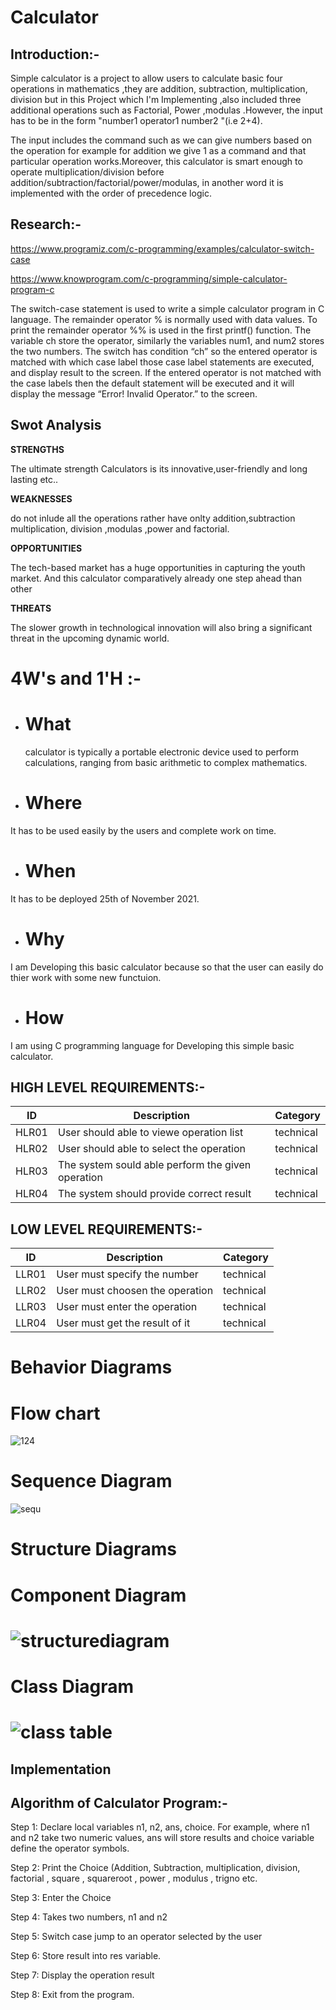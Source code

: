 # Calculator  

## Introduction:-   
Simple calculator is a project to allow users to calculate basic four operations in mathematics ,they are addition, subtraction, multiplication, division but in this Project
which I'm Implementing ,also included three additional operations such as Factorial, Power ,modulas .However, the input has to be in the form "number1 operator1 number2
"(i.e 2+4).    

The input includes the command such as we can give numbers based on the operation for example for addition we give 1 as a command and that particular operation works.Moreover, this calculator is smart enough to operate multiplication/division before addition/subtraction/factorial/power/modulas, in another word it is implemented with the
order of precedence logic.    

## Research:-  

https://www.programiz.com/c-programming/examples/calculator-switch-case  

https://www.knowprogram.com/c-programming/simple-calculator-program-c  

The switch-case statement is used to write a simple calculator program in C language. The remainder operator % is normally used with data values. To print the remainder
operator %% is used in the first printf() function. The variable ch store the operator, similarly the variables num1, and num2 stores the two numbers. The switch has condition “ch” so the entered operator is matched with which case label those case label statements are executed, and display result to the screen. If the entered operator is not matched with the case labels then the default statement will be executed and it will display the message “Error! Invalid Operator.” to the screen.  



## Swot Analysis

 
**STRENGTHS**   
  
  
The ultimate strength Calculators is its innovative,user-friendly and long
lasting etc..    

**WEAKNESSES**  

do not inlude all the operations rather have onlty addition,subtraction
multiplication, division ,modulas ,power and factorial.    

**OPPORTUNITIES**    


The tech-based market has a huge opportunities in capturing the youth
market. And this calculator comparatively already one step ahead than
other    

**THREATS**  

The slower growth in technological innovation will also bring a significant
threat in the upcoming dynamic world.

# 4W's and 1'H :-

- # What
  calculator is typically a portable electronic device used to perform calculations, ranging from basic arithmetic to complex mathematics.
- # Where

It has to be used easily by the users and complete work on time.

- # When

It has to be deployed 25th of November 2021.

- # Why

I am Developing this basic calculator because so that the user can easily do thier work with some new functuion. 

- # How

I am using C programming language for Developing this simple basic calculator.


## HIGH LEVEL REQUIREMENTS:-
| ID | Description | Category | 
| ----- | ----- | ------- | 
|HLR01|User should able to viewe operation list|technical|  
|HLR02|User should able to select the operation|technical|
|HLR03|The system sould able perform the given operation	|technical|
|HLR04|The system should provide correct result|technical|

## LOW LEVEL REQUIREMENTS:-
| ID | Description | Category | 
| ----- | ----- | ------- |
|LLR01|User must specify the number|technical|  
|LLR02|User must choosen the operation|technical|
|LLR03|User must enter the operation|technical|
|LLR04|User must get the result of it|technical|

# Behavior Diagrams
   
# Flow chart
![124](https://user-images.githubusercontent.com/63248297/143033971-c7fde7da-f1d1-4a32-8563-d88db4ca546d.png)


# Sequence Diagram  

![sequ](https://user-images.githubusercontent.com/69413922/132314320-aa51bc80-b064-426d-b426-00aa928d859c.png)


# Structure Diagrams
# Component Diagram   

# ![structurediagram](https://user-images.githubusercontent.com/63248297/143031329-d5594047-e3bf-4d31-87ef-9e83bba51f4d.JPG)


  
# Class Diagram  
# ![class table](https://user-images.githubusercontent.com/63248297/143068692-ea08798c-f491-4419-a6f0-ab3057a89d39.JPG)

## Implementation 
## Algorithm of Calculator Program:-

Step 1: Declare local variables n1, n2, ans, choice. For example, where n1 and n2 take two numeric values, ans will store results and choice variable define the operator symbols.

Step 2: Print the Choice (Addition, Subtraction, multiplication, division, factorial , square , squareroot , power , modulus , trigno etc.

Step 3: Enter the Choice

Step 4: Takes two numbers, n1 and n2

Step 5: Switch case jump to an operator selected by the user

Step 6: Store result into res variable.

Step 7: Display the operation result

Step 8: Exit from the program.






